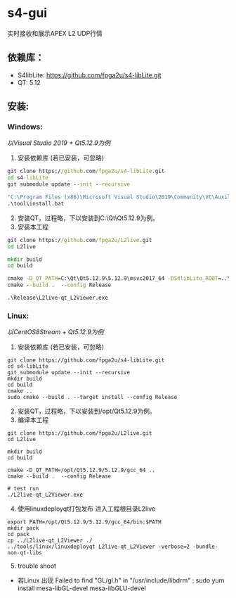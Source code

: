 # s4-gui

实时接收和展示APEX L2 UDP行情

## 依赖库：
- S4libLite: https://github.com/fpga2u/s4-libLite.git
- QT: 5.12

## 安装:
### Windows:
*以Visual Studio 2019 + Qt5.12.9为例*
1. 安装依赖库 (若已安装，可忽略)

```bat
git clone https://github.com/fpga2u/s4-libLite.git
cd s4-libLite
git submodule update --init --recursive

"C:\Program Files (x86)\Microsoft Visual Studio\2019\Community\VC\Auxiliary\Build\vcvars64.bat"
.\tool\install.bat
```
2. 安装QT，过程略，下以安装到C:\Qt\Qt5.12.9为例。
3. 安装本工程
```bat
git clone https://github.com/fpga2u/L2live.git
cd L2live

mkdir build
cd build

cmake -D_QT_PATH=C:\Qt\Qt5.12.9\5.12.9\msvc2017_64 -DS4libLite_ROOT=..\..\s4-libLite\install_release ..
cmake --build .  --config Release

.\Release\L2live-qt_L2Viewer.exe
```

### Linux:
*以CentOS8Stream + Qt5.12.9为例*
1. 安装依赖库 (若已安装，可忽略)

```shell
git clone https://github.com/fpga2u/s4-libLite.git
cd s4-libLite
git submodule update --init --recursive
mkdir build
cd build
cmake ..
sudo cmake --build . --target install --config Release
```
2. 安装QT，过程略，下以安装到/opt/Qt5.12.9为例。
3. 编译本工程
```shell
git clone https://github.com/fpga2u/L2live.git
cd L2live

mkdir build
cd build

cmake -D_QT_PATH=/opt/Qt5.12.9/5.12.9/gcc_64 ..
cmake --build .  --config Release

# test run
./L2live-qt_L2Viewer.exe
```

4. 使用linuxdeployqt打包发布
进入工程根目录L2live
```shell
export PATH=/opt/Qt5.12.9/5.12.9/gcc_64/bin:$PATH
mkdir pack
cd pack
cp ../L2live-qt_L2Viewer ./
../tools/linux/linuxdeployqt L2live-qt_L2Viewer -verbose=2 -bundle-non-qt-libs
```


5. trouble shoot
 * 若Linux 出现 Failed to find "GL/gl.h" in "/usr/include/libdrm" :
  sudo yum install mesa-libGL-devel mesa-libGLU-devel
